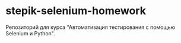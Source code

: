 # stepik-selenium-homework
Репозиторий для курса "Автоматизация тестирования с помощью Selenium и Python".